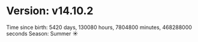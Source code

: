 # Version: v14.10.2
Time since birth: 5420 days, 130080 hours, 7804800 minutes, 468288000 seconds
Season: Summer ☀️
